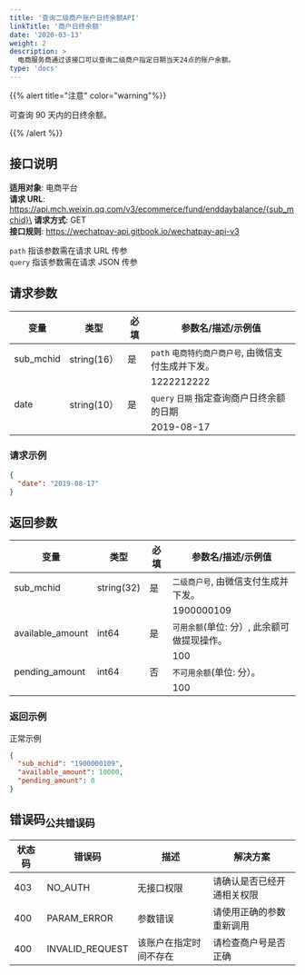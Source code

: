 ```yaml
---
title: '查询二级商户账户日终余额API'
linkTitle: '商户日终余额'
date: '2020-03-13'
weight: 2
description: >
  电商服务商通过该接口可以查询二级商户指定日期当天24点的账户余额。
type: 'docs'
---
```


{{% alert title="注意" color="warning"%}}

可查询 90 天内的日终余额。

{{% /alert %}}

## 接口说明

**适用对象**: 电商平台\
**请求 URL**: https://api.mch.weixin.qq.com/v3/ecommerce/fund/enddaybalance/{sub_mchid}\
**请求方式**: GET\
**接口规则**: https://wechatpay-api.gitbook.io/wechatpay-api-v3

`path` 指该参数需在请求 URL 传参\
`query` 指该参数需在请求 JSON 传参

## 请求参数

| 变量      | 类型        | 必填 | 参数名/描述/示例值                                  |
| --------- | ----------- | ---- | --------------------------------------------------- |
| sub_mchid | string(16） | 是   | `path` `电商特约商户商户号`, 由微信支付生成并下发。 |
|           |             |      | 1222212222                                          |
| date      | string(10） | 是   | `query` `日期` 指定查询商户日终余额的日期           |
|           |             |      | 2019-08-17                                          |

### 请求示例

```json
{
  "date": "2019-08-17"
}
```

## 返回参数

| 变量             | 类型       | 必填 | 参数名/描述/示例值                          |
| ---------------- | ---------- | ---- | ------------------------------------------- |
| sub_mchid        | string(32) | 是   | `二级商户号`, 由微信支付生成并下发。        |
|                  |            |      | 1900000109                                  |
| available_amount | int64      | 是   | `可用余额`(单位: 分）, 此余额可做提现操作。 |
|                  |            |      | 100                                         |
| pending_amount   | int64      | 否   | `不可用余额`(单位: 分）。                   |
|                  |            |      | 100                                         |

### 返回示例

正常示例

```json
{
  "sub_mchid": "1900000109",
  "available_amount": 10000,
  "pending_amount": 0
}
```

## 错误码<sub>公共错误码</sub>

| 状态码 | 错误码          | 描述                   | 解决方案                   |
| ------ | --------------- | ---------------------- | -------------------------- |
| 403    | NO_AUTH         | 无接口权限             | 请确认是否已经开通相关权限 |
| 400    | PARAM_ERROR     | 参数错误               | 请使用正确的参数重新调用   |
| 400    | INVALID_REQUEST | 该账户在指定时间不存在 | 请检查商户号是否正确       |
